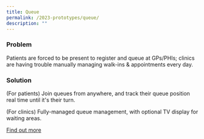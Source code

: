 ```yaml
---
title: Queue
permalink: /2023-prototypes/queue/
description: ""
---
```

### Problem
Patients are forced to be present to register and queue at GPs/PHIs; clinics are having trouble manually managing walk-ins & appointments every day.

### Solution
(For patients) Join queues from anywhere, and track their queue position real time until it's their turn.  
  
(For clinics) Fully-managed queue management, with optional TV display for waiting areas.

[Find out more](https://docs.google.com/presentation/d/1sf2noJkbEiiEpEiggQ4-pxY8NlPGEOjTc4JJYaSvjYc/edit?usp=sharing)